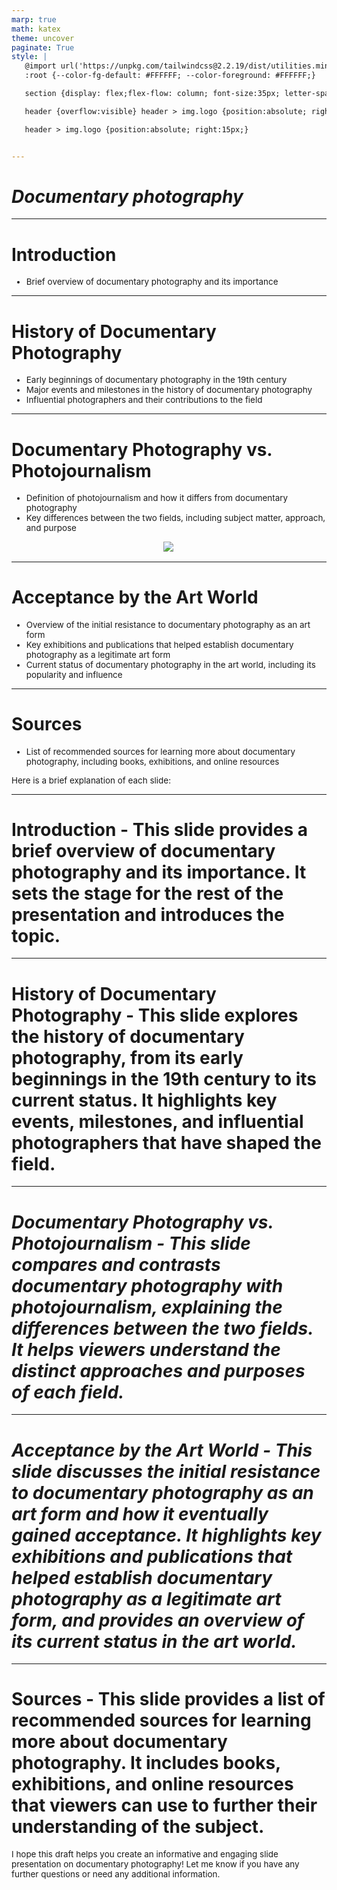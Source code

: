 ```yaml
---
marp: true
math: katex
theme: uncover
paginate: True
style: |
   @import url('https://unpkg.com/tailwindcss@2.2.19/dist/utilities.min.css');
   :root {--color-fg-default: #FFFFFF; --color-foreground: #FFFFFF;}

   section {display: flex;flex-flow: column; font-size:35px; letter-spacing:1.4px;}

   header {overflow:visible} header > img.logo {position:absolute; right:15px;}

   header > img.logo {position:absolute; right:15px;}


---
```

<!-- backgroundImage: url('backgrounds/aaabstract.png') -->
<!-- _class: lead -->

 # _Documentary photography_

---
<style scoped>p,li {font-size:0.96em}</style>

 # Introduction

- Brief overview of documentary photography and its importance

---
<style scoped>p,li {font-size:0.88em}</style>

 # History of Documentary Photography

- Early beginnings of documentary photography in the 19th century
- Major events and milestones in the history of documentary photography
- Influential photographers and their contributions to the field

---
<style scoped>p,li {font-size:0.88em}</style>

 # Documentary Photography vs. Photojournalism
- Definition of photojournalism and how it differs from documentary photography
- Key differences between the two fields, including subject matter, approach, and purpose
<div style="display: flex; flex: 1 1 auto; flex-flow: row; min-height: 0"><div style="display: flex; flex: 1 1 auto; justify-content: center;min-height:0;min-width:0; margin-bottom:0.1em;;margin-right:0.15em">
<img style='object-fit: contain; max-height:100%; max-width:100%; background-color: rgba(0,0,0,0);' src='https://upload.wikimedia.org/wikipedia/commons/thumb/b/b1/National_Guardsman_in_Washington_DC.jpg/220px-National_Guardsman_in_Washington_DC.jpg'/>
</div>
</div>


---
<style scoped>p,li {font-size:0.88em}</style>

 # Acceptance by the Art World

- Overview of the initial resistance to documentary photography as an art form
- Key exhibitions and publications that helped establish documentary photography as a legitimate art form
- Current status of documentary photography in the art world, including its popularity and influence

---
<style scoped>p,li {font-size:0.92em}</style>

 # Sources

- List of recommended sources for learning more about documentary photography, including books, exhibitions, and online resources

Here is a brief explanation of each slide:

---
<style scoped>p,li {font-size:1.00em}</style>

 # Introduction - This slide provides a brief overview of documentary photography and its importance. It sets the stage for the rest of the presentation and introduces the topic.


---
<style scoped>p,li {font-size:1.00em}</style>

 # History of Documentary Photography - This slide explores the history of documentary photography, from its early beginnings in the 19th century to its current status. It highlights key events, milestones, and influential photographers that have shaped the field.


---
<style scoped>p,li {font-size:1.00em}</style>

 # _Documentary Photography vs. Photojournalism - This slide compares and contrasts documentary photography with photojournalism, explaining the differences between the two fields. It helps viewers understand the distinct approaches and purposes of each field._


---
<style scoped>p,li {font-size:1.00em}</style>

 # _Acceptance by the Art World - This slide discusses the initial resistance to documentary photography as an art form and how it eventually gained acceptance. It highlights key exhibitions and publications that helped establish documentary photography as a legitimate art form, and provides an overview of its current status in the art world._


---
<style scoped>p,li {font-size:0.96em}</style>

 # Sources - This slide provides a list of recommended sources for learning more about documentary photography. It includes books, exhibitions, and online resources that viewers can use to further their understanding of the subject.

I hope this draft helps you create an informative and engaging slide presentation on documentary photography! Let me know if you have any further questions or need any additional information.
